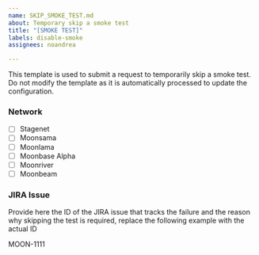 ```yaml
---
name: SKIP_SMOKE_TEST.md
about: Temporary skip a smoke test
title: "[SMOKE TEST]"
labels: disable-smoke
assignees: noandrea

---
```


This template is used to submit a request to temporarily skip a smoke test. Do not modify the template as it is automatically processed to update the configuration.

### Network

- [ ] Stagenet
- [ ] Moonsama
- [ ] Moonlama
- [ ] Moonbase Alpha
- [ ] Moonriver
- [ ] Moonbeam 

### JIRA Issue 

Provide here the ID of the JIRA issue that tracks the failure and the reason why skipping the test is required, replace the following example with the actual ID

MOON-1111
